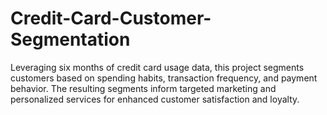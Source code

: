 # Credit-Card-Customer-Segmentation
Leveraging six months of credit card usage data, this project segments customers based on spending habits, transaction frequency, and payment behavior. The resulting segments inform targeted marketing and personalized services for enhanced customer satisfaction and loyalty.
